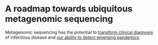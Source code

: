 # A roadmap towards ubiquitous metagenomic sequencing

Metagenomic sequencing has the potential to [transform clinical diagnosis](https://www.nature.com/articles/s41576-019-0113-7) of infectious disease and [our ability to detect emerging pandemics](https://blogs.scientificamerican.com/observations/how-to-snuff-out-the-next-pandemic/).

